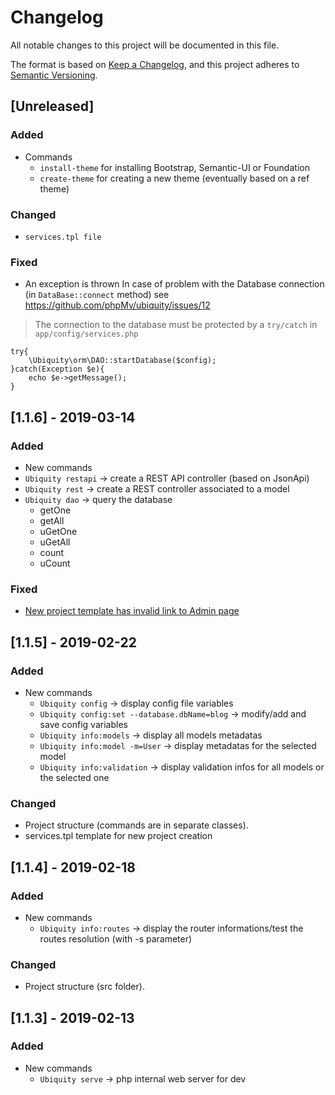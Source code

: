 # Changelog
All notable changes to this project will be documented in this file.

The format is based on [Keep a Changelog](https://keepachangelog.com/en/1.0.0/),
and this project adheres to [Semantic Versioning](https://semver.org/spec/v2.0.0.html).

## [Unreleased]
### Added
- Commands
  - `install-theme` for installing Bootstrap, Semantic-UI or Foundation
  - `create-theme` for creating a new theme (eventually based on a ref theme)
### Changed
- `services.tpl file`
### Fixed
- An exception is thrown In case of problem with the Database connection (in `DataBase::connect` method) see https://github.com/phpMv/ubiquity/issues/12
>The connection to the database must be protected by a `try/catch` in `app/config/services.php`
```
try{
	\Ubiquity\orm\DAO::startDatabase($config);
}catch(Exception $e){
	echo $e->getMessage();
}
```

## [1.1.6] - 2019-03-14
### Added
- New commands
 - ``Ubiquity restapi`` -> create a REST API controller (based on JsonApi)
  - ``Ubiquity rest`` -> create a REST controller associated to a model
  - ``Ubiquity dao`` -> query the database
    - getOne
    - getAll
    - uGetOne
    - uGetAll
    - count
    - uCount

### Fixed
 - [New project template has invalid link to Admin page](https://github.com/phpMv/ubiquity/issues/8)

## [1.1.5] - 2019-02-22
### Added
- New commands
  - ``Ubiquity config`` -> display config file variables
  - ``Ubiquity config:set --database.dbName=blog`` -> modify/add and save config variables
  - ``Ubiquity info:models`` -> display all models metadatas
  - ``Ubiquity info:model -m=User`` -> display metadatas for the selected model
  - ``Ubiquity info:validation`` -> display validation infos for all models or the selected one

### Changed
- Project structure (commands are in separate classes).
- services.tpl template for new project creation

## [1.1.4] - 2019-02-18
### Added
- New commands
  - ``Ubiquity info:routes`` -> display the router informations/test the routes resolution (with -s parameter)

### Changed
- Project structure (src folder).

## [1.1.3] - 2019-02-13
### Added
- New commands
  - ``Ubiquity serve`` -> php internal web server for dev
